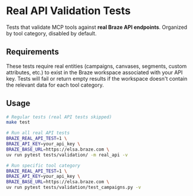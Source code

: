 # Real API Validation Tests

Tests that validate MCP tools against **real Braze API endpoints**. Organized by tool category, disabled by default.

## Requirements

These tests require real entities (campaigns, canvases, segments, custom attributes, etc.) to exist in the Braze workspace associated with your API key. Tests will fail or return empty results if the workspace doesn't contain the relevant data for each tool category.

## Usage

```bash
# Regular tests (real API tests skipped)
make test

# Run all real API tests
BRAZE_REAL_API_TEST=1 \
BRAZE_API_KEY=your_api_key \
BRAZE_BASE_URL=https://elsa.braze.com \
uv run pytest tests/validation/ -m real_api -v

# Run specific tool category
BRAZE_REAL_API_TEST=1 \
BRAZE_API_KEY=your_api_key \
BRAZE_BASE_URL=https://elsa.braze.com \
uv run pytest tests/validation/test_campaigns.py -v
```